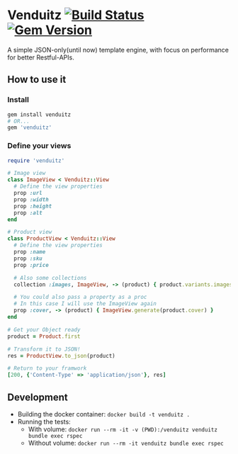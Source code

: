 # Venduitz [![Build Status](https://travis-ci.org/gabrielcorado/venduitz.svg?branch=develop)](https://travis-ci.org/gabrielcorado/venduitz) [![Gem Version](https://badge.fury.io/rb/venduitz.svg)](https://badge.fury.io/rb/venduitz)
A simple JSON-only(until now) template engine, with focus on performance for better Restful-APIs.

## How to use it

### Install
```ruby
gem install venduitz
# OR...
gem 'venduitz'
```

### Define your views
```ruby
require 'venduitz'

# Image view
class ImageView < Venduitz::View
  # Define the view properties
  prop :url
  prop :width
  prop :height
  prop :alt
end

# Product view
class ProductView < Venduitz::View
  # Define the view properties
  prop :name
  prop :sku
  prop :price

  # Also some collections
  collection :images, ImageView, -> (product) { product.variants.images }

  # You could also pass a property as a proc
  # In this case I will use the ImageView again
  prop :cover, -> (product) { ImageView.generate(product.cover) }
end

# Get your Object ready
product = Product.first

# Transform it to JSON!
res = ProductView.to_json(product)

# Return to your framwork
[200, {'Content-Type' => 'application/json'}, res]
```

## Development
* Building the docker container: `docker build -t venduitz .`
* Running the tests:
  * With volume: `docker run --rm -it -v (PWD):/venduitz venduitz bundle exec rspec`
  * Without volume: `docker run --rm -it venduitz bundle exec rspec`
